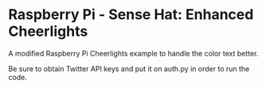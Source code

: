 # Raspberry Pi - Sense Hat: Enhanced Cheerlights
A modified Raspberry Pi Cheerlights example to handle the color text better.

Be sure to obtain Twitter API keys and put it on auth.py in order to run the code.
